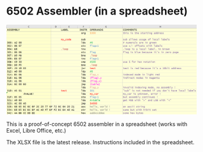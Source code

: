 # 6502 Assembler (in a spreadsheet)
![!test](6502_assembler.png)

This is a proof-of-concept 6502 assembler in a spreadsheet (works with Excel, Libre Office, etc.)

The XLSX file is the latest release. Instructions included in the spreadsheet.
